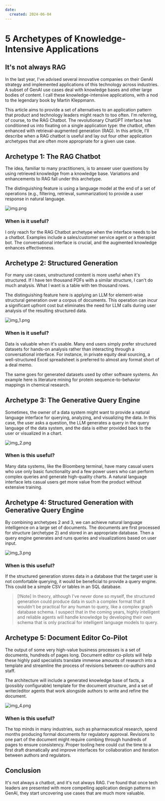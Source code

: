 ```yaml
---
date:
  created: 2024-06-04
---
```

# 5 Archetypes of Knowledge-Intensive Applications
## It's not always RAG
In the last year, I've advised several innovative companies on their GenAI strategy and implemented applications of this technology across industries. A subset of GenAI use cases deal with knowledge bases and other large bodies of content. I call these knowledge-intensive applications, with a nod to the legendary book by Martin Kleppmann.
<!-- more -->

This article aims to provide a set of alternatives to an application pattern that product and technology leaders might reach to too often. I'm referring, of course, to the RAG Chatbot. The revolutionary ChatGPT interface has conditioned us into fixating on a single application type: the chatbot, often enhanced with retrieval-augmented generation (RAG). In this article, I'll describe when a RAG chatbot is useful and lay out four other application archetypes that are often more appropriate for a given use case.

## Archetype 1: The RAG Chatbot

The idea, familiar to many practitioners, is to answer user questions by using retrieved knowledge from a knowledge base. Variations and enhancements to RAG fall under this archetype.

The distinguishing feature is using a language model at the end of a set of operations (e.g., filtering, retrieval, summarization) to provide a user response in natural language.

![img.png](img.png)

### When is it useful?

I only reach for the RAG Chatbot archetype when the interface needs to be a chatbot. Examples include a sales/customer service agent or a therapist bot. The conversational interface is crucial, and the augmented knowledge enhances effectiveness.

## Archetype 2: Structured Generation

For many use cases, unstructured content is more useful when it's structured. If I have ten thousand PDFs with a similar structure, I can't do much analysis. What I want is a table with ten thousand rows.

The distinguishing feature here is applying an LLM for element-wise structural generation over a corpus of documents. This operation can incur a significant upfront cost but eliminates the need for LLM calls during user analysis of the resulting structured data.

![img_1.png](img_1.png)

### When is it useful?

Data is valuable when it's usable. Many end users simply prefer structured datasets for hands-on analysis rather than interacting through a conversational interface. For instance, in private equity deal sourcing, a well-structured Excel spreadsheet is preferred to almost any format short of a deal memo.

The same goes for generated datasets used by other software systems. An example here is literature mining for protein sequence-to-behavior mappings in chemical research.

## Archetype 3: The Generative Query Engine

Sometimes, the owner of a data system might want to provide a natural language interface for querying, analyzing, and visualizing the data. In this case, the user asks a question, the LLM generates a query in the query language of the data system, and the data is either provided back to the user or visualized in a chart.

![img_2.png](img_2.png)

### When is this useful? 

Many data systems, like the Bloomberg terminal, have many casual users who use only basic functionality and a few power users who can perform complex queries and generate high-quality charts. A natural language interface lets casual users get more value from the product without extensive training.

## Archetype 4: Structured Generation with Generative Query Engine

By combining archetypes 2 and 3, we can achieve natural language intelligence on a large set of documents. The documents are first processed for structure (archetype 2) and stored in an appropriate database. Then a query engine generates and runs queries and visualizations based on user input.

![img_3.png](img_3.png)

### When is this useful? 

If the structured generation stores data in a database that the target user is not comfortable querying, it would be beneficial to provide a query engine. This could be a simple CSV or tables in an SQL database.

> [!Note] In theory, although I've never done so myself, the structured generation could produce data in such a complex format that it wouldn't be practical for any human to query, like a complex graph database schema. I suspect that in the coming years, highly intelligent and reliable agents will handle knowledge by developing their own schema that is only practical for intelligent language models to query.

## Archetype 5: Document Editor Co-Pilot

The output of some very high-value business processes is a set of documents, hundreds of pages long. Document editor co-pilots will help these highly paid specialists translate immense amounts of research into a template and streamline the process of revisions between co-authors and staff.

The architecture will include a generated knowledge base of facts, a (possibly configurable) template for the document structure, and a set of writer/editor agents that work alongside authors to write and refine the document. 

![img_4.png](img_4.png)

### When is this useful? 

The top minds in many industries, such as pharmaceutical research, spend months producing formal documents for regulatory approval. Revisions to one part of the document might require combing through hundreds of pages to ensure consistency. Proper tooling here could cut the time to a first draft dramatically and improve interfaces for collaboration and iteration between authors and regulators.

## Conclusion

It's not always a chatbot, and it's not always RAG. I've found that once tech leaders are presented with more compelling application design patterns in GenAI, they start uncovering use cases that are much more valuable. 

